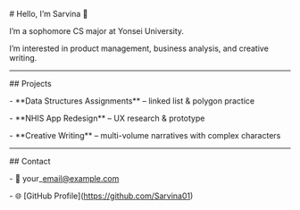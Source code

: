 \# Hello, I’m Sarvina 👋



I’m a sophomore CS major at Yonsei University.  

I’m interested in product management, business analysis, and creative writing.



---



\## Projects

\- \*\*Data Structures Assignments\*\* – linked list \& polygon practice

\- \*\*NHIS App Redesign\*\* – UX research \& prototype

\- \*\*Creative Writing\*\* – multi-volume narratives with complex characters



---



\## Contact

\- 📧 your\_email@example.com  

\- 🌐 \[GitHub Profile](https://github.com/Sarvina01)

